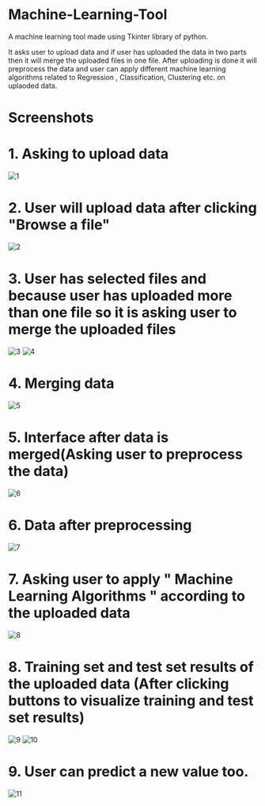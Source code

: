 # Machine-Learning-Tool
A machine learning tool made using Tkinter library of python.


It asks user to upload data and if user has uploaded the data in two parts then it will merge the uploaded files in one file.
After uploading is done it will preprocess the data and user can apply different machine learning algorithms related to Regression , Classification, Clustering etc. on uplaoded data.

# Screenshots

# 1. Asking to upload data
![1](https://user-images.githubusercontent.com/44257218/93015578-3fc77a00-f5d8-11ea-9686-3accfaa0ac06.png)

# 2. User will upload data after clicking "Browse a file"
![2](https://user-images.githubusercontent.com/44257218/93015580-42c26a80-f5d8-11ea-8f8b-0f5405286977.png)

# 3. User has selected files and because user has uploaded more than one file so it is asking user to merge the uploaded files

![3](https://user-images.githubusercontent.com/44257218/93015582-4524c480-f5d8-11ea-90ed-936f9068795d.png)
![4](https://user-images.githubusercontent.com/44257218/93015584-46ee8800-f5d8-11ea-8ceb-216f397a9c97.png)

# 4. Merging data

![5](https://user-images.githubusercontent.com/44257218/93015586-48b84b80-f5d8-11ea-90c8-21792fa8f588.png)

# 5. Interface after data is merged(Asking user to preprocess the data)

![6](https://user-images.githubusercontent.com/44257218/93015588-4a820f00-f5d8-11ea-8da6-f311037706e3.png)

# 6. Data after preprocessing

![7](https://user-images.githubusercontent.com/44257218/93015592-4eae2c80-f5d8-11ea-8de7-e839f2594727.png)

# 7. Asking user to apply " Machine Learning Algorithms " according to the uploaded data

![8](https://user-images.githubusercontent.com/44257218/93015593-51108680-f5d8-11ea-83a7-f12e1dcdb62f.png)

# 8. Training set and test set results of the uploaded data (After clicking buttons to visualize training and test set results)

![9](https://user-images.githubusercontent.com/44257218/93015594-52da4a00-f5d8-11ea-9722-352028950cc5.png)
![10](https://user-images.githubusercontent.com/44257218/93015596-54a40d80-f5d8-11ea-8c2b-e2c58d8e82fe.png)

# 9. User can predict a new value too.

![11](https://user-images.githubusercontent.com/44257218/93015598-55d53a80-f5d8-11ea-9492-53275c567330.png)



